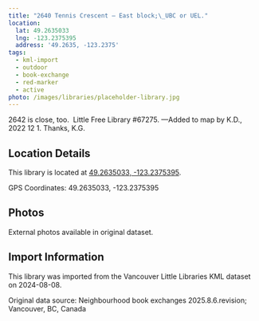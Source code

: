 ```yaml
---
title: "2640 Tennis Crescent — East block;\_UBC or UEL."
location:
  lat: 49.2635033
  lng: -123.2375395
  address: '49.2635, -123.2375'
tags:
  - kml-import
  - outdoor
  - book-exchange
  - red-marker
  - active
photo: /images/libraries/placeholder-library.jpg
---
```

2642 is close, too.  Little Free Library #67275.
—Added to map by K.D., 2022 12 1. 
 Thanks, K.G.  

## Location Details

This library is located at [49.2635033, -123.2375395](https://www.google.com/maps?q=49.2635033,-123.2375395).

GPS Coordinates: 49.2635033, -123.2375395

## Photos

External photos available in original dataset.

## Import Information

This library was imported from the Vancouver Little Libraries KML dataset on 2024-08-08.

Original data source: Neighbourhood book exchanges 2025.8.6.revision; Vancouver, BC, Canada
